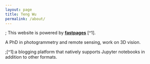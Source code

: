 ```yaml
---
layout: page
title: Teng Wu
permalink: /about/
---
```


; This website is powered by **[fastpages](https://github.com/fastai/fastpages)** [^1].

A PhD in photogrammetry and remote sensing, work on 3D vision.


;[^1]:a blogging platform that natively supports Jupyter notebooks in addition to other formats.
